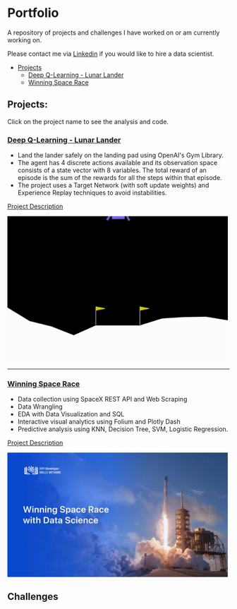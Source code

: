 # Portfolio

A repository of projects and challenges I have worked on or am currently working on.

Please contact me via [Linkedin](https://www.linkedin.com/in/alex-alex-312919268/) if you would like to hire a data scientist.

- [Projects](https://github.com/Nazalekser/portfolio/blob/main/README.md#projects)
  - [Deep Q-Learning - Lunar Lander](https://github.com/Nazalekser/portfolio/blob/main/Projects/Luna_Lander_Project/Lunar_Lander.ipynb)
  - [Winning Space Race]()
  

## Projects:
Click on the project name to see the analysis and code.

### [Deep Q-Learning - Lunar Lander](https://github.com/Nazalekser/portfolio/blob/main/Projects/Luna_Lander_Project/Lunar_Lander.ipynb)
* Land the lander safely on the landing pad using OpenAI's Gym Library.
* The agent has 4 discrete actions available and its observation space consists of a state vector with 8 variables. The total reward of an episode is the sum of the rewards for all the steps within that episode.
* The project uses a Target Network (with soft update weights) and Experience Replay techniques to avoid instabilities.

[Project Description](https://github.com/Nazalekser/portfolio/tree/main/Projects/Luna_Lander_Project#project-description)

   <img src="https://github.com/Nazalekser/portfolio/blob/main/Projects/Luna_Lander_Project/videos/lunar_lander.gif" width="500">
   
---

### [Winning Space Race](https://docs.google.com/presentation/d/1DRCCmKFTf5TxLaYAUW6bv3_el0f9WQzFUWUNY41vrP0/edit?usp=drive_link)
* Data collection using SpaceX REST API and Web Scraping
* Data Wrangling
* EDA with Data Visualization and SQL
* Interactive visual analytics using Folium and Plotly Dash
* Predictive analysis using KNN, Decision Tree, SVM, Logistic Regression.

[Project Description](https://github.com/Nazalekser/portfolio/blob/main/Projects/Winning%20Space%20Race/Readme.md#project-description)

  <img src="https://github.com/Nazalekser/portfolio/blob/main/Projects/Winning%20Space%20Race/My%20presentation.jpg" width="500">


## Challenges
